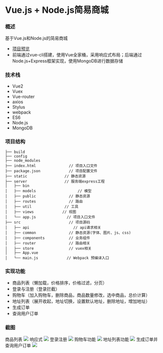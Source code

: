 # Vue.js + Node.js简易商城

### 概述
基于Vue.js和Node.js的简易商城
- [项目预览](http://buybuybuy.lihulab.net)
- 前端通过vue-cli搭建，使用Vue全家桶，采用响应式布局；后端通过Node.js+Express框架实现，使用MongoDB进行数据存储

### 技术栈
- Vue2
- Vuex
- Vue-router
- axios
- Stylus
- webpack
- ES6
- Node.js
- MongoDB

### 项目结构
```
├── build
├── config           		
├── node_modules
├── index.html          	 // 项目入口文件
├── package.json      		 // 项目配置文件
├── static                 // 静态资源
├── server                 // 服务端express工程
│   ├── bin       			  
│   ├── models      			 // 模型
│   ├── public          	 // 静态资源
│   ├── routes               // 路由
│   ├── util               // 工具
│   ├── views     		  // 视图
│   └── app.js       	    // 项目入口文件
├── src                		 // 项目源码
│   ├── api       			   // api请求相关
│   ├── common          	 // 静态资源(字体、图片、js、css)
│   ├── components     		 // 业务组件
│   ├── router     		     // 路由相关
│   ├── store       	     // vuex相关
│   ├── App.vue         	
│   └── main.js       	    // Webpack 预编译入口
```

### 实现功能
- 商品列表（懒加载，价格排序，价格过滤，分页）
- 登录与注册（登录拦截）
- 购物车（加入购物车，删除商品，商品数量修改，选中商品，总价计算）
- 地址列表（展开收起，地址切换，设置默认地址，删除地址，增加地址）
- 生成订单
- 查询用户订单

### 截图
商品列表
<img src="https://github.com/mjyplusone/mall-vue/raw/master/static/1.gif" />
响应式
<img src="https://github.com/mjyplusone/mall-vue/raw/master/static/2.gif"/>
登录注册
<img src="https://github.com/mjyplusone/mall-vue/raw/master/static/3.gif"/>
购物车功能
<img src="https://github.com/mjyplusone/mall-vue/raw/master/static/4.gif"/>
地址列表功能
<img src="https://github.com/mjyplusone/mall-vue/raw/master/static/5.gif"/>
生成订单并查询用户订单
<img src="https://github.com/mjyplusone/mall-vue/raw/master/static/6.gif"/>
